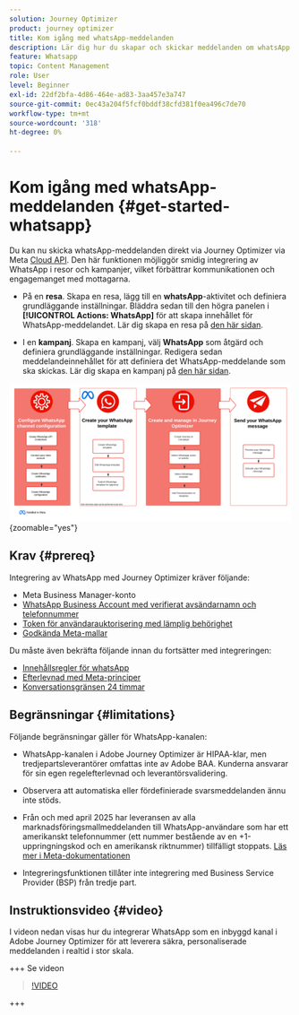 ```yaml
---
solution: Journey Optimizer
product: journey optimizer
title: Kom igång med whatsApp-meddelanden
description: Lär dig hur du skapar och skickar meddelanden om whatsApp i Journey Optimizer
feature: Whatsapp
topic: Content Management
role: User
level: Beginner
exl-id: 22df2bfa-4d86-464e-ad83-3aa457e3a747
source-git-commit: 0ec43a204f5fcf0bddf38cfd381f0ea496c7de70
workflow-type: tm+mt
source-wordcount: '318'
ht-degree: 0%

---
```


# Kom igång med whatsApp-meddelanden {#get-started-whatsapp}

Du kan nu skicka whatsApp-meddelanden direkt via Journey Optimizer via Meta [Cloud API](https://developers.facebook.com/docs/whatsapp/cloud-api/). Den här funktionen möjliggör smidig integrering av WhatsApp i resor och kampanjer, vilket förbättrar kommunikationen och engagemanget med mottagarna.

* På en **resa**. Skapa en resa, lägg till en **whatsApp**-aktivitet och definiera grundläggande inställningar. Bläddra sedan till den högra panelen i **[!UICONTROL Actions: WhatsApp]** för att skapa innehållet för WhatsApp-meddelandet. Lär dig skapa en resa på [den här sidan](../building-journeys/journey-gs.md).

* I en **kampanj**. Skapa en kampanj, välj **WhatsApp** som åtgärd och definiera grundläggande inställningar. Redigera sedan meddelandeinnehållet för att definiera det WhatsApp-meddelande som ska skickas. Lär dig skapa en kampanj på [den här sidan](../campaigns/create-campaign.md#configure).

![](assets/do-not-localize/whatsapp-beta.png){zoomable="yes"}

## Krav {#prereq}

Integrering av WhatsApp med Journey Optimizer kräver följande:

* Meta Business Manager-konto
* [WhatsApp Business Account med verifierat avsändarnamn och telefonnummer](https://developers.facebook.com/docs/whatsapp/overview/business-accounts/)
* [Token för användarauktorisering med lämplig behörighet](https://developers.facebook.com/blog/post/2022/12/05/auth-tokens/)
* [Godkända Meta-mallar](https://developers.facebook.com/docs/whatsapp/message-templates/guidelines/)

Du måste även bekräfta följande innan du fortsätter med integreringen:

* [Innehållsregler för whatsApp](https://www.whatsapp.com/legal/messaging-guidelines)
* [Efterlevnad med Meta-principer](https://www.whatsapp.com/legal)
* [Konversationsgränsen 24 timmar](https://developers.facebook.com/docs/whatsapp/messaging-limits/)

## Begränsningar {#limitations}

Följande begränsningar gäller för WhatsApp-kanalen:

* WhatsApp-kanalen i Adobe Journey Optimizer är HIPAA-klar, men tredjepartsleverantörer omfattas inte av Adobe BAA. Kunderna ansvarar för sin egen regelefterlevnad och leverantörsvalidering.

* Observera att automatiska eller fördefinierade svarsmeddelanden ännu inte stöds.

* Från och med april 2025 har leveransen av alla marknadsföringsmallmeddelanden till WhatsApp-användare som har ett amerikanskt telefonnummer (ett nummer bestående av en +1-uppringningskod och en amerikansk riktnummer) tillfälligt stoppats. [Läs mer i Meta-dokumentationen](https://developers.facebook.com/docs/whatsapp/cloud-api/guides/send-message-templates#per-user-marketing-template-message-limits)

* Integreringsfunktionen tillåter inte integrering med Business Service Provider (BSP) från tredje part.

## Instruktionsvideo {#video}

I videon nedan visas hur du integrerar WhatsApp som en inbyggd kanal i Adobe Journey Optimizer för att leverera säkra, personaliserade meddelanden i realtid i stor skala.

+++ Se videon

>[!VIDEO](https://video.tv.adobe.com/v/3470244?learn=on)

+++

